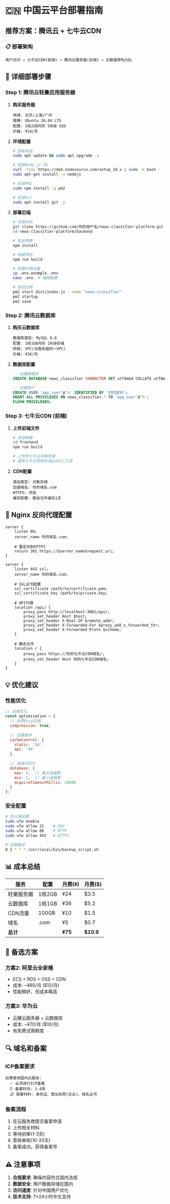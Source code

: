 # 🇨🇳 中国云平台部署指南

## 推荐方案：腾讯云 + 七牛云CDN

### 📋 部署架构
```
用户访问 → 七牛云CDN(前端) → 腾讯云服务器(后端) → 云数据库MySQL
```

## 🚀 详细部署步骤

### Step 1: 腾讯云轻量应用服务器

1. **购买服务器**
   ```
   地域: 北京/上海/广州
   镜像: Ubuntu 20.04 LTS
   配置: 1核2GB内存 50GB SSD
   价格: ¥24/月
   ```

2. **环境配置**
   ```bash
   # 更新系统
   sudo apt update && sudo apt upgrade -y
   
   # 安装Node.js 18
   curl -fsSL https://deb.nodesource.com/setup_18.x | sudo -E bash -
   sudo apt-get install -y nodejs
   
   # 安装PM2
   sudo npm install -g pm2
   
   # 安装Git
   sudo apt install git -y
   ```

3. **部署后端**
   ```bash
   # 克隆代码
   git clone https://github.com/你的用户名/news-classifier-platform.git
   cd news-classifier-platform/backend
   
   # 安装依赖
   npm install
   
   # 构建项目
   npm run build
   
   # 配置环境变量
   cp .env.example .env
   nano .env  # 编辑配置
   
   # 启动应用
   pm2 start dist/index.js --name "news-classifier"
   pm2 startup
   pm2 save
   ```

### Step 2: 腾讯云数据库

1. **购买云数据库**
   ```
   数据库类型: MySQL 8.0
   配置: 1核1GB内存 20GB存储
   网络: VPC(与服务器同一VPC)
   价格: ¥36/月
   ```

2. **数据库配置**
   ```sql
   -- 创建数据库
   CREATE DATABASE news_classifier CHARACTER SET utf8mb4 COLLATE utf8mb4_unicode_ci;
   
   -- 创建用户
   CREATE USER 'app_user'@'%' IDENTIFIED BY '你的密码';
   GRANT ALL PRIVILEGES ON news_classifier.* TO 'app_user'@'%';
   FLUSH PRIVILEGES;
   ```

### Step 3: 七牛云CDN (前端)

1. **上传前端文件**
   ```bash
   # 本地构建
   cd frontend
   npm run build
   
   # 上传到七牛云对象存储
   # 使用七牛云控制台或qshell工具
   ```

2. **CDN配置**
   ```
   源站类型: 对象存储
   加速域名: 你的域名.com
   HTTPS: 开启
   缓存配置: 静态文件缓存1天
   ```

## 🔧 Nginx 反向代理配置

```nginx
server {
    listen 80;
    server_name 你的域名.com;
    
    # 重定向到HTTPS
    return 301 https://$server_name$request_uri;
}

server {
    listen 443 ssl;
    server_name 你的域名.com;
    
    # SSL证书配置
    ssl_certificate /path/to/certificate.pem;
    ssl_certificate_key /path/to/private.key;
    
    # API代理
    location /api/ {
        proxy_pass http://localhost:3001/api/;
        proxy_set_header Host $host;
        proxy_set_header X-Real-IP $remote_addr;
        proxy_set_header X-Forwarded-For $proxy_add_x_forwarded_for;
        proxy_set_header X-Forwarded-Proto $scheme;
    }
    
    # 静态文件
    location / {
        proxy_pass https://你的七牛云CDN域名/;
        proxy_set_header Host 你的七牛云CDN域名;
    }
}
```

## 💡 优化建议

### 性能优化
```javascript
// 后端优化
const optimization = {
  // 启用Gzip压缩
  compression: true,
  
  // 设置缓存
  cacheControl: {
    static: '1d',
    api: '5m'
  },
  
  // 连接池优化
  database: {
    max: 5,  // 最大连接数
    min: 1,  // 最小连接数
    acquireTimeoutMillis: 10000
  }
};
```

### 安全配置
```bash
# 防火墙设置
sudo ufw enable
sudo ufw allow 22    # SSH
sudo ufw allow 80    # HTTP
sudo ufw allow 443   # HTTPS

# 定期备份
0 2 * * * /usr/local/bin/backup_script.sh
```

## 📊 成本总结

| 服务 | 配置 | 月费(¥) | 月费($) |
|-----|------|---------|---------|
| 轻量服务器 | 1核2GB | ¥24 | $3.5 |
| 云数据库 | 1核1GB | ¥36 | $5.2 |
| CDN流量 | 100GB | ¥10 | $1.5 |
| 域名 | .com | ¥5 | $0.7 |
| **总计** |  | **¥75** | **$10.9** |

## 🎯 备选方案

### 方案2: 阿里云全家桶
- ECS + RDS + OSS + CDN
- 成本: ~¥80/月 ($12/月)
- 性能稍好，但成本略高

### 方案3: 华为云
- 云耀云服务器 + 云数据库
- 成本: ~¥70/月 ($10/月) 
- 有免费试用额度

## 🔍 域名和备案

### ICP备案要求
```
如果使用国内云服务:
  ✅ 必须进行ICP备案
  ⏰ 备案时间: 1-4周
  📋 需要材料: 身份证、营业执照(企业)、域名证书
```

### 备案流程
1. 在云服务商提交备案申请
2. 上传相关材料
3. 等待初审(1-3天)
4. 管局审核(10-20天)
5. 备案成功，获得备案号

## ⚠️ 注意事项

1. **合规要求**: 确保内容符合国内法规
2. **数据安全**: 用户数据存储在国内
3. **访问速度**: 针对中国用户优化
4. **技术支持**: 7×24小时中文支持
